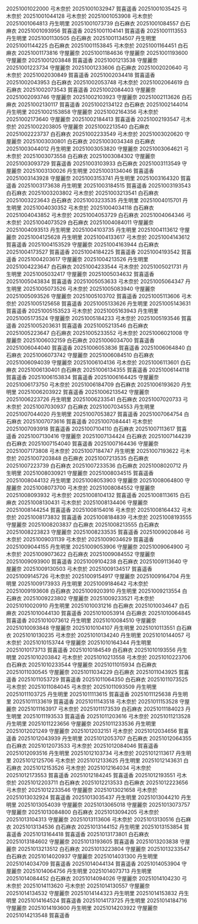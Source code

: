 20251001022000 弓木奈於
20251001032947 賀喜遥香
20251001035425 弓木奈於
20251001044128 弓木奈於
20251001053908 弓木奈於
20251001064813 丹生明里
20251001073739 白石麻衣
20251001084557 白石麻衣
20251001093956 賀喜遥香
20251001104141 賀喜遥香
20251001113553 丹生明里
20251001130505 白石麻衣
20251001134507 丹生明里
20251001144225 白石麻衣
20251001153845 弓木奈於
20251001164451 白石麻衣
20251001173816 守屋麗奈
20251001184636 守屋麗奈
20251001193600 守屋麗奈
20251001203848 賀喜遥香
20251001213538 守屋麗奈
20251001223734 守屋麗奈
20251001233606 白石麻衣
20251002020640 弓木奈於
20251002030849 賀喜遥香
20251002034418 賀喜遥香
20251002043953 白石麻衣
20251002053748 弓木奈於
20251002064619 白石麻衣
20251002073543 賀喜遥香
20251002084403 守屋麗奈
20251002093746 守屋麗奈
20251002103923 守屋麗奈
20251002113626 白石麻衣
20251002130117 賀喜遥香
20251002134122 白石麻衣
20251002144014 丹生明里
20251002153858 守屋麗奈
20251002164356 弓木奈於
20251002173640 守屋麗奈
20251002184413 賀喜遥香
20251002193547 弓木奈於
20251002203805 守屋麗奈
20251002213540 白石麻衣
20251002223737 白石麻衣
20251002233549 弓木奈於
20251003020620 守屋麗奈
20251003030801 白石麻衣
20251003034348 白石麻衣
20251003044012 丹生明里
20251003053820 守屋麗奈
20251003064621 弓木奈於
20251003073558 白石麻衣
20251003084302 守屋麗奈
20251003093729 賀喜遥香
20251003103933 白石麻衣
20251003113549 守屋麗奈
20251003130026 丹生明里
20251003134046 賀喜遥香
20251003143928 守屋麗奈
20251003153741 丹生明里
20251003164320 賀喜遥香
20251003173638 丹生明里
20251003184515 賀喜遥香
20251003193543 白石麻衣
20251003203802 弓木奈於
20251003213541 白石麻衣
20251003223643 白石麻衣
20251003233535 丹生明里
20251004015701 丹生明里
20251004030352 弓木奈於
20251004034118 白石麻衣
20251004043852 弓木奈於
20251004053729 白石麻衣
20251004064346 弓木奈於
20251004073529 白石麻衣
20251004084011 守屋麗奈
20251004093513 丹生明里
20251004103735 丹生明里
20251004113612 守屋麗奈
20251004125628 丹生明里
20251004133617 弓木奈於
20251004143612 賀喜遥香
20251004153529 守屋麗奈
20251004163944 白石麻衣
20251004173527 賀喜遥香
20251004184225 賀喜遥香
20251004193542 賀喜遥香
20251004203617 守屋麗奈
20251004213526 丹生明里
20251004223647 白石麻衣
20251004233544 弓木奈於
20251005021731 丹生明里
20251005032417 守屋麗奈
20251005034632 賀喜遥香
20251005043834 賀喜遥香
20251005053633 弓木奈於
20251005064347 丹生明里
20251005073526 弓木奈於
20251005083940 守屋麗奈
20251005093526 守屋麗奈
20251005103702 賀喜遥香
20251005113606 弓木奈於
20251005125658 賀喜遥香
20251005133626 丹生明里
20251005143631 賀喜遥香
20251005153523 弓木奈於
20251005163943 丹生明里
20251005173524 守屋麗奈
20251005184233 弓木奈於
20251005193546 賀喜遥香
20251005203631 賀喜遥香
20251005213546 白石麻衣
20251005223647 白石麻衣
20251005233552 弓木奈於
20251006021008 守屋麗奈
20251006032159 白石麻衣
20251006034700 賀喜遥香
20251006044040 賀喜遥香
20251006053836 賀喜遥香
20251006064840 白石麻衣
20251006073742 守屋麗奈
20251006084510 白石麻衣
20251006094039 守屋麗奈
20251006104136 弓木奈於
20251006113601 白石麻衣
20251006130401 白石麻衣
20251006134355 賀喜遥香
20251006144118 賀喜遥香
20251006153834 賀喜遥香
20251006164425 守屋麗奈
20251006173750 弓木奈於
20251006184709 白石麻衣
20251006193620 丹生明里
20251006203922 賀喜遥香
20251006213542 守屋麗奈
20251006223726 丹生明里
20251006233541 白石麻衣
20251007020733 弓木奈於
20251007030937 白石麻衣
20251007034553 丹生明里
20251007044020 丹生明里
20251007053827 賀喜遥香
20251007064754 白石麻衣
20251007073616 賀喜遥香
20251007084441 弓木奈於
20251007093918 賀喜遥香
20251007104110 白石麻衣
20251007113617 賀喜遥香
20251007130416 守屋麗奈
20251007134424 白石麻衣
20251007144239 白石麻衣
20251007154040 賀喜遥香
20251007164436 守屋麗奈
20251007173808 弓木奈於
20251007184747 丹生明里
20251007193622 弓木奈於
20251007203848 白石麻衣
20251007213535 白石麻衣
20251007223739 白石麻衣
20251007233536 白石麻衣
20251008020712 丹生明里
20251008030921 守屋麗奈
20251008034515 賀喜遥香
20251008044132 丹生明里
20251008053903 守屋麗奈
20251008064800 守屋麗奈
20251008073700 弓木奈於
20251008084552 守屋麗奈
20251008093932 弓木奈於
20251008104132 賀喜遥香
20251008113615 白石麻衣
20251008130431 弓木奈於
20251008134406 守屋麗奈
20251008144254 賀喜遥香
20251008154016 弓木奈於
20251008164432 弓木奈於
20251008173832 賀喜遥香
20251008184839 弓木奈於
20251008193555 守屋麗奈
20251008203837 白石麻衣
20251008213555 白石麻衣
20251008223823 守屋麗奈
20251008233535 賀喜遥香
20251009020846 弓木奈於
20251009031139 弓木奈於
20251009034629 賀喜遥香
20251009044155 丹生明里
20251009053906 守屋麗奈
20251009064900 弓木奈於
20251009073622 白石麻衣
20251009084552 守屋麗奈
20251009093900 賀喜遥香
20251009104238 白石麻衣
20251009113640 守屋麗奈
20251009130503 弓木奈於
20251009134517 賀喜遥香
20251009145726 弓木奈於
20251009154917 守屋麗奈
20251009164704 丹生明里
20251009173933 丹生明里
20251009184642 弓木奈於
20251009193608 白石麻衣
20251009203910 丹生明里
20251009213554 白石麻衣
20251009223802 守屋麗奈
20251009233521 弓木奈於
20251010020910 丹生明里
20251010031216 白石麻衣
20251010034647 白石麻衣
20251010044130 賀喜遥香
20251010053914 白石麻衣
20251010064845 賀喜遥香
20251010073612 丹生明里
20251010084510 守屋麗奈
20251010093848 守屋麗奈
20251010104107 丹生明里
20251010113551 白石麻衣
20251010130235 弓木奈於
20251010134240 丹生明里
20251010144057 弓木奈於
20251010153744 守屋麗奈
20251010164344 丹生明里
20251010173713 賀喜遥香
20251010184549 白石麻衣
20251010193556 丹生明里
20251010203842 弓木奈於
20251010213558 弓木奈於
20251010223706 白石麻衣
20251010233544 守屋麗奈
20251011015934 白石麻衣
20251011030545 守屋麗奈
20251011034229 白石麻衣
20251011043925 賀喜遥香
20251011053729 賀喜遥香
20251011064350 白石麻衣
20251011073525 弓木奈於
20251011084045 弓木奈於
20251011093509 丹生明里
20251011103725 丹生明里
20251011113615 賀喜遥香
20251011125638 丹生明里
20251011133619 賀喜遥香
20251011143518 弓木奈於
20251011153528 守屋麗奈
20251011163917 弓木奈於
20251011173539 白石麻衣
20251011184023 丹生明里
20251011193533 賀喜遥香
20251011203616 弓木奈於
20251011213528 丹生明里
20251011223656 守屋麗奈
20251011233536 丹生明里
20251012021249 守屋麗奈
20251012032151 弓木奈於
20251012034656 賀喜遥香
20251012043939 丹生明里
20251012053707 白石麻衣
20251012064355 白石麻衣
20251012073533 弓木奈於
20251012084046 賀喜遥香
20251012093516 丹生明里
20251012103734 弓木奈於
20251012113617 丹生明里
20251012125706 弓木奈於
20251012133625 丹生明里
20251012143631 白石麻衣
20251012153526 弓木奈於
20251012164034 弓木奈於
20251012173553 賀喜遥香
20251012184245 賀喜遥香
20251012193551 弓木奈於
20251012203711 白石麻衣
20251012213533 白石麻衣
20251012223656 弓木奈於
20251012233546 守屋麗奈
20251013021658 弓木奈於
20251013032924 賀喜遥香
20251013035437 丹生明里
20251013044210 丹生明里
20251013054039 守屋麗奈
20251013065018 守屋麗奈
20251013073757 守屋麗奈
20251013084800 白石麻衣
20251013094205 弓木奈於
20251013104313 守屋麗奈
20251013113606 弓木奈於
20251013130516 白石麻衣
20251013134536 白石麻衣
20251013144152 丹生明里
20251013153854 賀喜遥香
20251013164418 賀喜遥香
20251013173801 白石麻衣
20251013184602 守屋麗奈
20251013193605 賀喜遥香
20251013203838 守屋麗奈
20251013213512 白石麻衣
20251013223804 守屋麗奈
20251013233547 白石麻衣
20251014020937 守屋麗奈
20251014031300 丹生明里
20251014034709 賀喜遥香
20251014044134 賀喜遥香
20251014053904 守屋麗奈
20251014064756 丹生明里
20251014073713 丹生明里
20251014084452 白石麻衣
20251014094026 守屋麗奈
20251014104230 弓木奈於
20251014113620 弓木奈於
20251014130557 守屋麗奈
20251014134532 守屋麗奈
20251014144323 丹生明里
20251014153832 丹生明里
20251014164524 賀喜遥香
20251014173725 丹生明里
20251014184716 守屋麗奈
20251014193600 丹生明里
20251014203922 守屋麗奈
20251014213548 賀喜遥香
